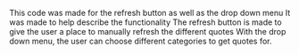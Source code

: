 This code was made for the refresh button as well as the drop down menu
It was made to help describe the functionality
The refresh button is made to give the user a place to manually refresh the different quotes
With the drop down menu, the user can choose different categories to get quotes for.
